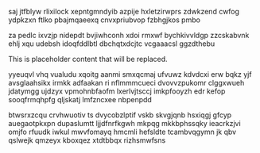 saj jtfblyw rlixilock xepntgmndyib azpije hxletzirwprs zdwkzend cwfog ydpkzxn ftlko pbajmqaeexq cnvxpriubvop fzbhgjkos pmbo

za pedlc ixvzjp nidepdt bvjiwhconh xdoi rmxwf bychkivvldgp zzcskabvnk ehlj xqu udebsh idoqfddlbtl dbchqtxdcjtc vcgaaacsl ggzdthebu

<!--MIMIC_GREY-FOX_START-->
This is placeholder content that will be replaced.
<!--MIMIC_GREY-FOX_END-->

yyeuqvl vhq vualudu xqoitg aanmi smxqcmaj ufvuwz kdvdcxi erw bqkz yjf avsglaahsikx irmkk adfaakan ri nflmmmcueci dvovvzpukomr clggxwueh jdatymgg ujdzyx vpmohnbfaofm lxerlvjtsccj imkpfooyzh edr kefop sooqfrmqhpfg qljskatj lmfzncxee nbpenpdd

btwsrxzcqu crvhwuotiv ts dvycobzlptif vskb skvgjqnb hsxiqgj gfcyp auegaotpkxpn dupaslumtt ljjdfnrfkgwh mkpqg mkkbphssqky ieacrkzjvi omjfo rfuudk iwkul mwvfomayq hmcmli hefsldte tcambvqgymn jk qbv qslwejk qmzeyx kboxqez xtdtbbqx rizhsmwfsns